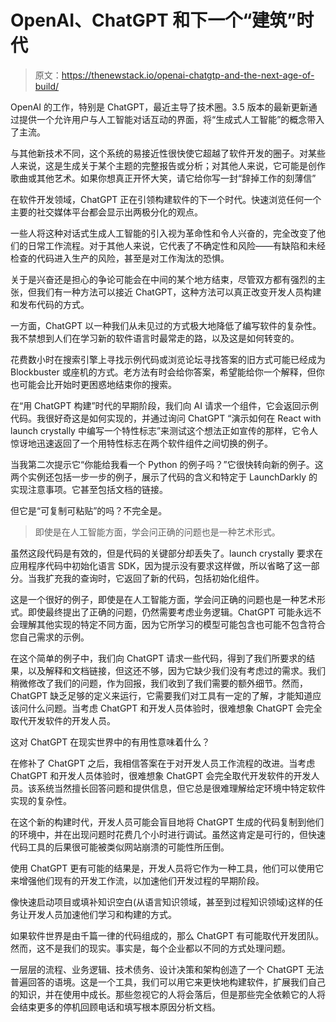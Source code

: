 # OpenAI、ChatGPT 和下一个“建筑”时代

> 原文：<https://thenewstack.io/openai-chatgtp-and-the-next-age-of-build/>

OpenAI 的工作，特别是 ChatGPT，最近主导了技术圈。3.5 版本的最新更新通过提供一个允许用户与人工智能对话互动的界面，将“生成式人工智能”的概念带入了主流。

与其他新技术不同，这个系统的易接近性很快使它超越了软件开发的圈子。对某些人来说，这是生成关于某个主题的完整报告或分析；对其他人来说，它可能是创作歌曲或其他艺术。如果你想真正开怀大笑，请它给你写一封“辞掉工作的刻薄信”

在软件开发领域，ChatGPT 正在引领构建软件的下一个时代。快速浏览任何一个主要的社交媒体平台都会显示出两极分化的观点。

一些人将这种对话式生成人工智能的引入视为革命性和令人兴奋的，完全改变了他们的日常工作流程。对于其他人来说，它代表了不确定性和风险——有缺陷和未经检查的代码进入生产的风险，甚至是对工作淘汰的恐惧。

关于是兴奋还是担心的争论可能会在中间的某个地方结束，尽管双方都有强烈的主张，但我们有一种方法可以接近 ChatGPT，这种方法可以真正改变开发人员构建和发布代码的方式。

一方面，ChatGPT 以一种我们从未见过的方式极大地降低了编写软件的复杂性。我不禁想到人们在学习新的软件语言时最常走的路，以及这是如何转变的。

花费数小时在搜索引擎上寻找示例代码或浏览论坛寻找答案的旧方式可能已经成为 Blockbuster 或座机的方式。老方法有时会给你答案，希望能给你一个解释，但你也可能会比开始时更困惑地结束你的搜索。

在“用 ChatGPT 构建”时代的早期阶段，我们向 AI 请求一个组件，它会返回示例代码。我很好奇这是如何实现的，并通过询问 ChatGPT “演示如何在 React with launch crystally 中编写一个特性标志”来测试这个想法正如宣传的那样，它令人惊讶地迅速返回了一个用特性标志在两个软件组件之间切换的例子。

当我第二次提示它“你能给我看一个 Python 的例子吗？”它很快转向新的例子。这两个实例还包括一步一步的例子，展示了代码的含义和特定于 LaunchDarkly 的实现注意事项。它甚至包括文档的链接。

但它是“可复制可粘贴”的吗？不完全是。

> 即使是在人工智能方面，学会问正确的问题也是一种艺术形式。

虽然这段代码是有效的，但是代码的关键部分却丢失了。launch crystally 要求在应用程序代码中初始化语言 SDK，因为提示没有要求这样做，所以省略了这一部分。当我扩充我的查询时，它返回了新的代码，包括初始化组件。

这是一个很好的例子，即使是在人工智能方面，学会问正确的问题也是一种艺术形式。即使最终提出了正确的问题，仍然需要考虑业务逻辑。ChatGPT 可能永远不会理解其他实现的特定不同方面，因为它所学习的模型可能包含也可能不包含符合您自己需求的示例。

在这个简单的例子中，我们向 ChatGPT 请求一些代码，得到了我们所要求的结果，以及解释和文档链接，但这还不够，因为它缺少我们没有考虑过的需求。我们稍微修改了我们的问题，作为回报，我们收到了我们需要的额外细节。然而，ChatGPT 缺乏足够的定义来运行，它需要我们对工具有一定的了解，才能知道应该问什么问题。当考虑 ChatGPT 和开发人员体验时，很难想象 ChatGPT 会完全取代开发软件的开发人员。

这对 ChatGPT 在现实世界中的有用性意味着什么？

在修补了 ChatGPT 之后，我相信答案在于对开发人员工作流程的改进。当考虑 ChatGPT 和开发人员体验时，很难想象 ChatGPT 会完全取代开发软件的开发人员。该系统当然擅长回答问题和提供信息，但它总是很难理解给定环境中特定软件实现的复杂性。

在这个新的构建时代，开发人员可能会盲目地将 ChatGPT 生成的代码复制到他们的环境中，并在出现问题时花费几个小时进行调试。虽然这肯定是可行的，但快速代码工具的后果很可能被类似网站崩溃的可能性所压倒。

使用 ChatGPT 更有可能的结果是，开发人员将它作为一种工具，他们可以使用它来增强他们现有的开发工作流，以加速他们开发过程的早期阶段。

像快速启动项目或填补知识空白(从语言知识领域，甚至到过程知识领域)这样的任务让开发人员加速他们学习和构建的方式。

如果软件世界是由千篇一律的代码组成的，那么 ChatGPT 有可能取代开发团队。然而，这不是我们的现实。事实是，每个企业都以不同的方式处理问题。

一层层的流程、业务逻辑、技术债务、设计决策和架构创造了一个 ChatGPT 无法普遍回答的语境。这是一个工具，我们可以用它来更快地构建软件，扩展我们自己的知识，并在使用中成长。那些忽视它的人将会落后，但是那些完全依赖它的人将会结束更多的停机回顾电话和填写根本原因分析文档。

<svg xmlns:xlink="http://www.w3.org/1999/xlink" viewBox="0 0 68 31" version="1.1"><title>Group</title> <desc>Created with Sketch.</desc></svg>